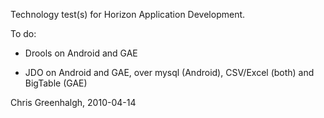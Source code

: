 Technology test(s) for Horizon Application Development.

To do:

- Drools on Android and GAE

- JDO on Android and GAE, over mysql (Android), CSV/Excel (both) and BigTable (GAE)

Chris Greenhalgh, 2010-04-14